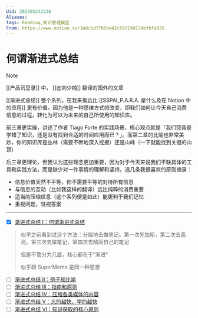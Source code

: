 ```yaml
---
Uid: 202305242228
Aliases: 
tags: Reading,知识管理模型 
From: https://www.notion.so/3a8c5d77b5be42c58719d174bfbfa935
---
```

# 何谓渐进式总结

> [!note]
> [[产品沉思录]] 中， [[@刘少楠]] 翻译的国外的文章

[[渐进式总结]] 整个系列，在我来看远比 [[SSPAI_P.A.R.A. 是什么及在 Notion 中的应用]] 更有价值。因为他是一种思维方式的改变，即我们如何让今天自己消费信息的过程，转化为可以为未来的自己所使用的知识库。

前三章更实操，讲述了作者 Tiago Forte 的实践场景，核心观点就是「我们究竟是学错了知识，还是没有找到合适的时间应用而已？」。而第二章的比喻也非常美妙，你的知识库是丛林（需要不断地深入挖掘）还是山峰（一下就能找到关键的山顶）

后三章更理论，但我认为这些理念更加重要，因为对于今天来说我们不缺具体的工具和实践方法，而是缺少对一件事情的理解和坚持，选几条我很喜欢的原则摘录：

- 信息价值天然不平等，你不需要平等的对待所有信息
- 与信息的互动（比如我这样的翻译）远比纯粹的消费重要
- 适当的压缩信息（这个系列便是如此）能更利于我们记忆
- 重视问题，轻视答案

---

- [x] [渐进式总结 I：何谓渐进式总结](https://www.notion.so/I-4072e6ac6ad64e45bf03a8b9318613cc)

> 似乎之前看到过这个方法：分层地去做笔记。第一次先加粗，第二次去高亮。第三次去做笔记，第四次去精简自己的笔记
> 
> 但是不管分为几层，核心都在于”渐进“
> 
> 似乎跟 SuperMemo 是同一种思想

- [ ] [渐进式总结 II：例子和比喻](https://www.notion.so/II-f0aac2738a484715b62c19e7f8a7c7a9)
- [ ] [渐进式总结 III：指南和原则](https://www.notion.so/III-67bb97b6e4cf4d95a5691dd6735b48fe)
- [ ] [渐进式总结 IV：压缩各类媒体的内容](https://www.notion.so/IV-f1a99535533241bc92785b74d6ff60c3)
- [ ] [渐进式总结 V：忘的越快，学的越快](https://www.notion.so/V-44950cf9946b45f69ed79ca13fe4d5b9)
- [ ] [渐进式总结 VI：知识获取的核心原则](https://www.notion.so/VI-a004906ab0e64ba3b36e512b0eb156bc)